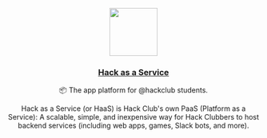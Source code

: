 <p align="center">
   <a href="https://hackclub.app">
      <img src="https://avatars.githubusercontent.com/u/84053203?s=200&v=4" height="96">
      <h3 align="center">Hack as a Service</h3>
   </a>
      <p align="center">📦 The app platform for @hackclub students.</p>
    
</p>

<p align="center">
Hack as a Service (or HaaS) is Hack Club's own PaaS (Platform as a Service): A scalable, simple, and inexpensive way for Hack Clubbers to host backend services (including web apps, games, Slack bots, and more). 
</p>
